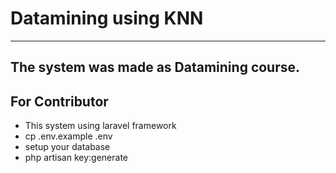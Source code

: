 # Datamining using KNN
----
The system was made as Datamining course. 
----

## For Contributor

- This system using laravel framework
- cp .env.example .env
- setup your database
- php artisan key:generate
